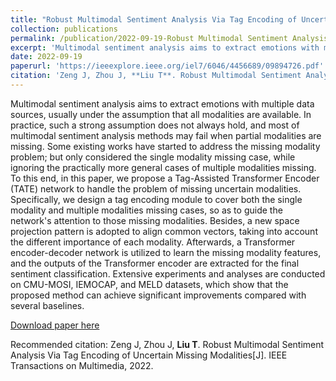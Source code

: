 ```yaml
---
title: "Robust Multimodal Sentiment Analysis Via Tag Encoding of Uncertain Missing Modalities"
collection: publications
permalink: /publication/2022-09-19-Robust Multimodal Sentiment Analysis Via Tag Encoding of Uncertain Missing Modalities
excerpt: 'Multimodal sentiment analysis aims to extract emotions with multiple data sources, usually under the assumption that all modalities are available...'
date: 2022-09-19
paperurl: 'https://ieeexplore.ieee.org/iel7/6046/4456689/09894726.pdf'
citation: 'Zeng J, Zhou J, **Liu T**. Robust Multimodal Sentiment Analysis Via Tag Encoding of Uncertain Missing Modalities[J]. IEEE Transactions on Multimedia, 2022.'
---
```

Multimodal sentiment analysis aims to extract emotions with multiple data sources, usually under the assumption that all modalities are available. In practice, such a strong assumption does not always hold, and most of multimodal sentiment analysis methods may fail when partial modalities are missing. Some existing works have started to address the missing modality problem; but only considered the single modality missing case, while ignoring the practically more general cases of multiple modalities missing. To this end, in this paper, we propose a Tag-Assisted Transformer Encoder (TATE) network to handle the problem of missing uncertain modalities. Specifically, we design a tag encoding module to cover both the single modality and multiple modalities missing cases, so as to guide the network's attention to those missing modalities. Besides, a new space projection pattern is adopted to align common vectors, taking into account the different importance of each modality. Afterwards, a Transformer encoder-decoder network is utilized to learn the missing modality features, and the outputs of the Transformer encoder are extracted for the final sentiment classification. Extensive experiments and analyses are conducted on CMU-MOSI, IEMOCAP, and MELD datasets, which show that the proposed method can achieve significant improvements compared with several baselines.

[Download paper here](https://ieeexplore.ieee.org/iel7/6046/4456689/09894726.pdf)

Recommended citation: Zeng J, Zhou J, **Liu T**. Robust Multimodal Sentiment Analysis Via Tag Encoding of Uncertain Missing Modalities[J]. IEEE Transactions on Multimedia, 2022.